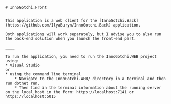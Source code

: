 	# InnoGotchi.Front


	This application is a web client for the [InnoGotchi.Back](https://github.com/IlyaBuryn/InnoGotchi.Back) application.

	Both applications will work separately, but I advise you to also run the back-end solution when you launch the front-end part.

	____

	To run the application, you need to run the InnoGotchi.WEB project using:
	* Visual Studio  
	or 
	* using the command line terminal
		* Navigate to the InnoGotchi.WEB/ directory in a terminal and then run dotnet run.
		* Then find in the terminal information about the running server on the local host in the form: https://localhost:7141 or https://localhost:5015
